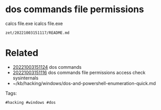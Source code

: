 # dos commands file permissions
calcs file.exe
icalcs file.exe

` zet/20221003151117/README.md `

# Related

- [20221003151124](/zet/20221003151124/README.md) dos commands
- [20221003151116](/zet/20221003151116/README.md) dos commands file permissions access check sysinternals
- ~/kb/hacking/windows/dos-and-powershell-enumeration-quick.md

Tags:

    #hacking #windows #dos 
